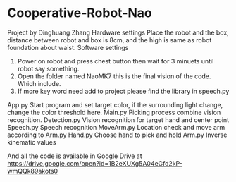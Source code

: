 # Cooperative-Robot-Nao
Project by Dinghuang Zhang
Hardware settings
Place the robot and the box, distance between robot and box is 8cm, and the high is same as robot foundation about waist.
Software settings
1.	Power on robot and press chest button then wait for 3 minuets until robot say something.
2.	Open the folder named NaoMK7 this is the final vision of the code. Which include.
3.	If more key word need add to project please find the library in speech.py 

App.py	Start program and set target color, if the surrounding light change, change the color threshold here.
Main.py	Picking process combine vision recognition.
Detection.py	Vision recognition for target hand and center point
Speech.py	Speech recognition 
MoveArm.py	Location check and move arm according to Arm.py
Hand.py	Choose hand to pick and hold
Arm.py	Inverse kinematic values

And all the code is available in Google Drive at https://drive.google.com/open?id=1B2eXUXg5A04eGfd2kP-wmQQk89akots0
